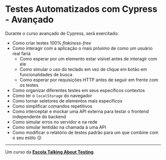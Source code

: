 # Testes Automatizados com Cypress - Avançado

Durante o curso avançado de Cypress, será exercitado:

- Como criar testes 100% _flakiness-free_
- Como interagir com a aplicação o mais próximo de como um usuário real faria
  - Como esperar por um elemento estar visível antes de interagir com ele
  - Como simular o uso do teclado em vez de clique em botão em funcionalidades de busca
  - Como esperar por requisições HTTP antes de seguir em frente com os testes
- Como organizar diferentes testes em seus específicos contextos
- Como ler o `localStorage` do navegador
- Como tornar seletores de elementos mais específicos
- Como simplificar comandos repetitivos
- Como interceptar e mockar uma API externa para testar o frontend independente do backend
- Como simular erros no servidor e na rede
- Como simular lentidão na chamada à uma API
- Como modificar o relatório de testes padrão para um que combine com o seu estilo 😉

___

Um curso da [**Escola Talking About Testing**](https://udemy.com/user/walmyr).
